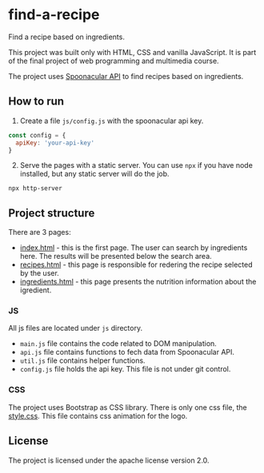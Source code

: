 # find-a-recipe
Find a recipe based on ingredients.

This project was built only with HTML, CSS and vanilla JavaScript. It is part of the final project of web programming and multimedia course.

The project uses [Spoonacular API](https://spoonacular.com/food-api) to find recipes based on ingredients.

## How to run

1. Create a file `js/config.js` with the spoonacular api key.

```javascript
const config = {
  apiKey: 'your-api-key'
}
```

2. Serve the pages with a static server. You can use `npx` if you have node installed, but any static server will do the job.

```
npx http-server
```

## Project structure

There are 3 pages:

 - [index.html](index.html) - this is the first page. The user can search by ingredients here. The results will be presented below the search area.
 - [recipes.html](recipes.html) - this page is responsible for redering the recipe selected by the user.
 - [ingredients.html](ingredient.html) - this page presents the nutrition information about the igredient.

### JS

All js files are located under `js` directory.
 - `main.js` file contains the code related to DOM manipulation.
 - `api.js` file contains functions to fech data from Spoonacular API.
 - `util.js` file contains helper functions. 
 - `config.js` file holds the api key. This file is not under git control.

### CSS

The project uses Bootstrap as CSS library.
There is only one css file, the [style.css](css/style.css). This file contains css animation for the logo.

## License

The project is licensed under the apache license version 2.0.
